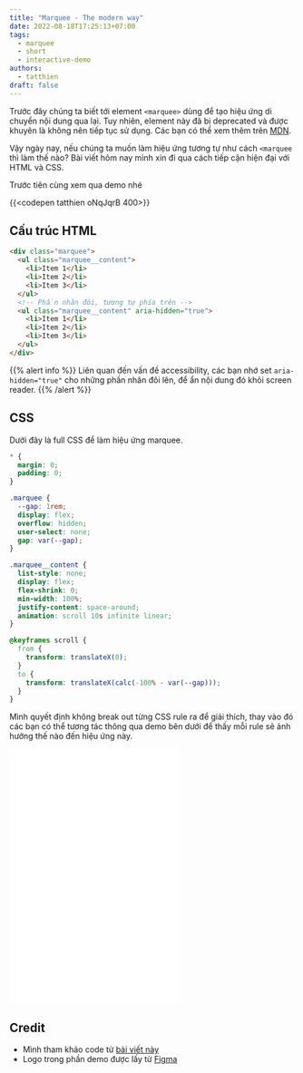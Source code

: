```yaml
---
title: "Marquee - The modern way"
date: 2022-08-18T17:25:13+07:00
tags:
  - marquee
  - short
  - interactive-demo
authors:
  - tatthien
draft: false
---
```


Trước đây chúng ta biết tới element `<marquee>` dùng để tạo hiệu ứng di chuyển nội dung qua lại. Tuy nhiên, element này đã bị deprecated và được khuyên là không nên tiếp tục sử dụng. Các bạn có thể xem thêm trên [MDN](https://developer.mozilla.org/en-US/docs/Web/HTML/Element/marquee).

Vậy ngày nay, nếu chúng ta muốn làm hiệu ứng tương tự như cách `<marquee` thì làm thế nào? Bài viết hôm nay mình xin đi qua cách tiếp cận hiện đại với HTML và CSS.

Trước tiên cùng xem qua demo nhé

{{<codepen tatthien oNqJqrB 400>}}

## Cấu trúc HTML

```html
<div class="marquee">
  <ul class="marquee__content">
    <li>Item 1</li>
    <li>Item 2</li>
    <li>Item 3</li>
  </ul>
  <!-- Phần nhân đôi, tương tự phía trên -->
  <ul class="marquee__content" aria-hidden="true">
    <li>Item 1</li>
    <li>Item 2</li>
    <li>Item 3</li>
  </ul>
</div>
```

{{% alert info %}}
Liên quan đến vấn đề accessibility, các bạn nhớ set `aria-hidden="true"` cho những phần nhân đôi lên, để ẩn nội dung đó khỏi screen reader.
{{% /alert %}}

## CSS

Dưới đây là full CSS để làm hiệu ứng marquee.

```css
* {
  margin: 0;
  padding: 0;
}

.marquee {
  --gap: 1rem;
  display: flex;
  overflow: hidden;
  user-select: none;
  gap: var(--gap);
}

.marquee__content {
  list-style: none;
  display: flex;
  flex-shrink: 0;
  min-width: 100%;
  justify-content: space-around;
  animation: scroll 10s infinite linear;
}

@keyframes scroll {
  from {
    transform: translateX(0);
  }
  to {
    transform: translateX(calc(-100% - var(--gap)));
  }
}
```

Mình quyết định không break out từng CSS rule ra để giải thích, thay vào đó các bạn có thể tương tác thông qua demo bên dưới để thấy mỗi rule sẽ ảnh hưởng thế nào đến hiệu ứng này.

<iframe src="/sandbox/marquee-the-modern-way.html" class="w-full" frameborder="0" height="450"></iframe>

## Credit

- Mình tham khảo code từ [bài viết này](https://ryanmulligan.dev/blog/css-marquee/)
- Logo trong phần demo được lấy từ [Figma](https://www.figma.com/community/file/776004440443044051)
